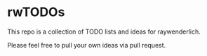 # rwTODOs

This repo is a collection of TODO lists and ideas for raywenderlich.

Please feel free to pull your own ideas via pull request.

